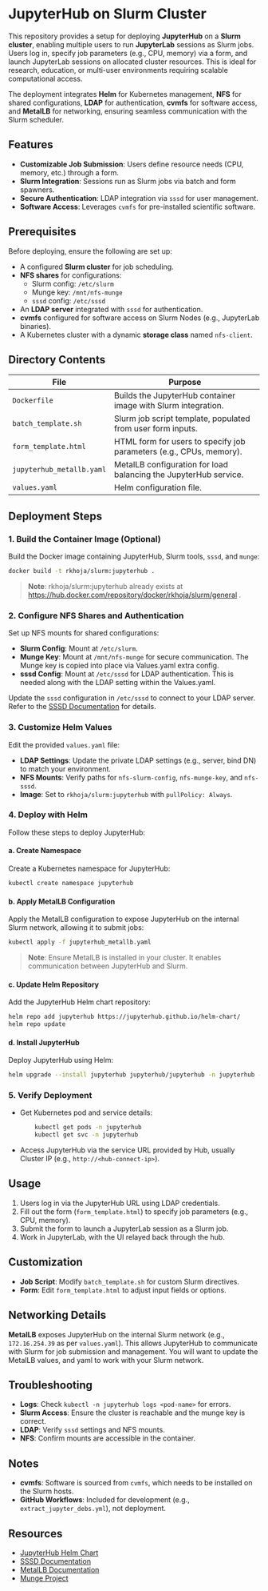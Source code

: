 # JupyterHub on Slurm Cluster

This repository provides a setup for deploying **JupyterHub** on a **Slurm cluster**, enabling multiple users to run **JupyterLab** sessions as Slurm jobs. Users log in, specify job parameters (e.g., CPU, memory) via a form, and launch JupyterLab sessions on allocated cluster resources. This is ideal for research, education, or multi-user environments requiring scalable computational access.

The deployment integrates **Helm** for Kubernetes management, **NFS** for shared configurations, **LDAP** for authentication, **cvmfs** for software access, and **MetalLB** for networking, ensuring seamless communication with the Slurm scheduler.

## Features
- **Customizable Job Submission**: Users define resource needs (CPU, memory, etc.) through a form.
- **Slurm Integration**: Sessions run as Slurm jobs via batch and form spawners.
- **Secure Authentication**: LDAP integration via `sssd` for user management.
- **Software Access**: Leverages `cvmfs` for pre-installed scientific software.

## Prerequisites
Before deploying, ensure the following are set up:
- A configured **Slurm cluster** for job scheduling.
- **NFS shares** for configurations:
  - Slurm config: `/etc/slurm`
  - Munge key: `/mnt/nfs-munge`
  - `sssd` config: `/etc/sssd`
- An **LDAP server** integrated with `sssd` for authentication.
- **cvmfs** configured for software access on Slurm Nodes (e.g., JupyterLab binaries).
- A Kubernetes cluster with a dynamic **storage class** named `nfs-client`.

## Directory Contents
| File                  | Purpose                                                                 |
|-----------------------|-------------------------------------------------------------------------|
| `Dockerfile`          | Builds the JupyterHub container image with Slurm integration.           |
| `batch_template.sh`   | Slurm job script template, populated from user form inputs.             |
| `form_template.html`  | HTML form for users to specify job parameters (e.g., CPUs, memory).     |
| `jupyterhub_metallb.yaml` | MetalLB configuration for load balancing the JupyterHub service.       |
| `values.yaml`         | Helm configuration file.         |


## Deployment Steps

### 1. Build the Container Image (Optional)
Build the Docker image containing JupyterHub, Slurm tools, `sssd`, and `munge`:

```bash
docker build -t rkhoja/slurm:jupyterhub .
```

> **Note**: rkhoja/slurm:jupyterhub already exists at https://hub.docker.com/repository/docker/rkhoja/slurm/general .

### 2. Configure NFS Shares and Authentication
Set up NFS mounts for shared configurations:
- **Slurm Config**: Mount at `/etc/slurm`.
- **Munge Key**: Mount at `/mnt/nfs-munge` for secure communication. The Munge key is copied into place via Values.yaml extra config.
- **sssd Config**: Mount at `/etc/sssd` for LDAP authentication. This is needed along with the LDAP setting within the Values.yaml.

Update the `sssd` configuration in `/etc/sssd` to connect to your LDAP server. Refer to the [SSSD Documentation](https://sssd.io/docs/) for details.

### 3. Customize Helm Values
Edit the provided `values.yaml` file:
- **LDAP Settings**: Update the private LDAP settings (e.g., server, bind DN) to match your environment.
- **NFS Mounts**: Verify paths for `nfs-slurm-config`, `nfs-munge-key`, and `nfs-sssd`.
- **Image**: Set to `rkhoja/slurm:jupyterhub` with `pullPolicy: Always`.

### 4. Deploy with Helm
Follow these steps to deploy JupyterHub:

#### a. Create Namespace
Create a Kubernetes namespace for JupyterHub:
```bash
kubectl create namespace jupyterhub
```

#### b. Apply MetalLB Configuration
Apply the MetalLB configuration to expose JupyterHub on the internal Slurm network, allowing it to submit jobs:
```bash
kubectl apply -f jupyterhub_metallb.yaml
```
> **Note**: Ensure MetalLB is installed in your cluster. It enables communication between JupyterHub and Slurm.

#### c. Update Helm Repository
Add the JupyterHub Helm chart repository:
```bash
helm repo add jupyterhub https://jupyterhub.github.io/helm-chart/
helm repo update
```

#### d. Install JupyterHub
Deploy JupyterHub using Helm:
```bash
helm upgrade --install jupyterhub jupyterhub/jupyterhub -n jupyterhub -f values.yaml
```

### 5. Verify Deployment
- Get Kubernetes pod and service details:
  ```bash
      kubectl get pods -n jupyterhub
      kubectl get svc -n jupyterhub
  ```
- Access JupyterHub via the service URL provided by Hub, usually Cluster IP (e.g., `http://<hub-connect-ip>`).

## Usage
1. Users log in via the JupyterHub URL using LDAP credentials.
2. Fill out the form (`form_template.html`) to specify job parameters (e.g., CPU, memory).
3. Submit the form to launch a JupyterLab session as a Slurm job.
4. Work in JupyterLab, with the UI relayed back through the hub.

## Customization
- **Job Script**: Modify `batch_template.sh` for custom Slurm directives.
- **Form**: Edit `form_template.html` to adjust input fields or options.

## Networking Details
**MetalLB** exposes JupyterHub on the internal Slurm network (e.g., `172.16.254.39` as per `values.yaml`). This allows JupyterHub to communicate with Slurm for job submission and management. You will want to update the MetalLB values, and yaml to work with your Slurm network.

## Troubleshooting
- **Logs**: Check `kubectl -n jupyterhub logs <pod-name>` for errors.
- **Slurm Access**: Ensure the cluster is reachable and the munge key is correct.
- **LDAP**: Verify `sssd` settings and NFS mounts.
- **NFS**: Confirm mounts are accessible in the container.

## Notes
- **cvmfs**: Software is sourced from `cvmfs`, which needs to be installed on the Slurm hosts.
- **GitHub Workflows**: Included for development (e.g., `extract_jupyter_debs.yml`), not deployment.

## Resources
- [JupyterHub Helm Chart](https://jupyterhub.github.io/helm-chart/)
- [SSSD Documentation](https://sssd.io/docs/)
- [MetalLB Documentation](https://metallb.universe.tf/)
- [Munge Project](https://dun.github.io/munge/)


